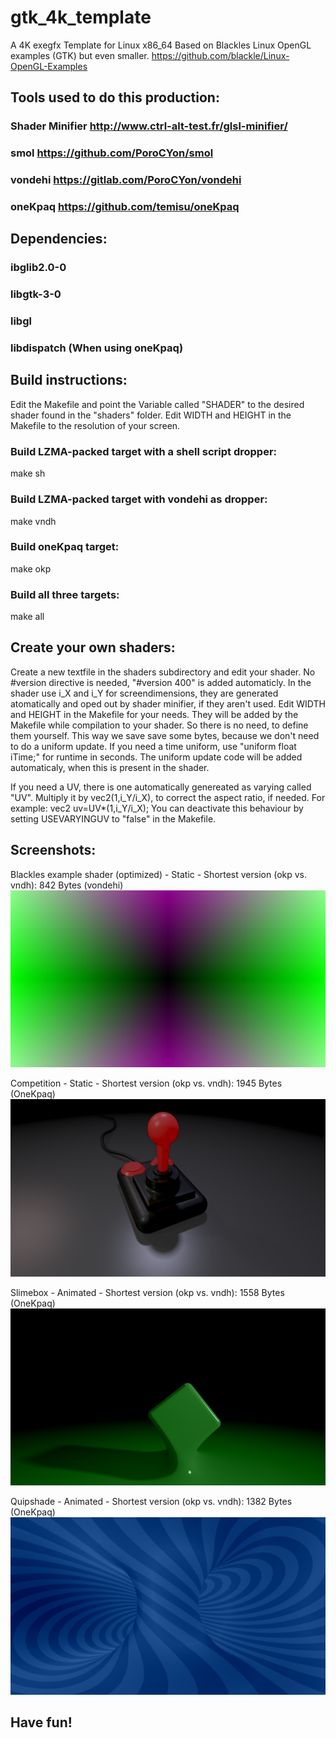 # gtk_4k_template

A 4K exegfx Template for Linux x86_64
Based on Blackles Linux OpenGL examples (GTK) but even smaller. https://github.com/blackle/Linux-OpenGL-Examples

## Tools used to do this production: 
### Shader Minifier http://www.ctrl-alt-test.fr/glsl-minifier/
### smol https://github.com/PoroCYon/smol
### vondehi https://gitlab.com/PoroCYon/vondehi
### oneKpaq https://github.com/temisu/oneKpaq

## Dependencies:
### ibglib2.0-0
### libgtk-3-0
### libgl
### libdispatch (When using oneKpaq)

## Build instructions:
Edit the Makefile and point the Variable called "SHADER" to the desired shader found in the "shaders" folder.
Edit WIDTH and HEIGHT in the Makefile to the resolution of your screen.

### Build LZMA-packed target with a shell script dropper:
  make sh
  
### Build LZMA-packed target with vondehi as dropper:
  make vndh
  
### Build oneKpaq target:
  make okp
  
### Build all three targets:
  make all
    
## Create your own shaders:
Create a new textfile in the shaders subdirectory and edit your shader. No #version directive is needed, "#version 400" is added automaticly. In the shader use i_X and i_Y for screendimensions, they are generated atomatically and oped out by shader minifier, if they aren't used. Edit WIDTH and HEIGHT in the Makefile for your needs. They will be added by the Makefile while compilation to your shader. So there is no need, to define them yourself. This way we save save some bytes, because we don't need to do a uniform update. If you need a time uniform, use "uniform float iTime;" for runtime in seconds. The uniform update code will be added automaticaly, when this is present in the shader.

If you need a UV, there is one automatically genereated as varying called "UV". Multiply it by vec2(1,i_Y/i_X), to correct the aspect ratio, if needed. For example:
vec2 uv=UV*(1,i_Y/i_X);
You can deactivate this behaviour by setting USEVARYINGUV to "false" in the Makefile.

## Screenshots:
Blackles example shader (optimized) - Static - Shortest version (okp vs. vndh): 842 Bytes (vondehi)
![blackle.png](screenshots/blackle.png)

Competition - Static - Shortest version  (okp vs. vndh): 1945 Bytes (OneKpaq)
![competition.png](screenshots/competition.png)

Slimebox - Animated - Shortest version  (okp vs. vndh): 1558 Bytes (OneKpaq)
![slimebox.png](screenshots/slimebox.png)

Quipshade - Animated - Shortest version  (okp vs. vndh): 1382 Bytes (OneKpaq)
![quipshade.png](screenshots/quipshade.png)

## Have fun!
